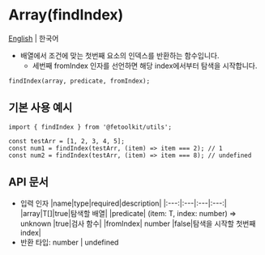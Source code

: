 # Array(findIndex)

[English](./findIndex.md) | 한국어

- 배열에서 조건에 맞는 첫번째 요소의 인덱스를 반환하는 함수입니다.
  - 세번째 fromIndex 인자를 선언하면 해당 index에서부터 탐색을 시작합니다.

```tsx
findIndex(array, predicate, fromIndex);
```

## 기본 사용 예시

```tsx
import { findIndex } from '@fetoolkit/utils';

const testArr = [1, 2, 3, 4, 5];
const num1 = findIndex(testArr, (item) => item === 2); // 1
const num2 = findIndex(testArr, (item) => item === 8); // undefined
```

## API 문서

- 입력 인자
  |name|type|required|description|
  |:---:|:---|:---|:---:|
  |array|T[]|true|탐색할 배열|
  |predicate| (item: T, index: number) => unknown |true|검사 함수|
  |fromIndex| number |false|탐색을 시작할 첫번째 index|
- 반환 타입: number | undefined
